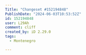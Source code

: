 ```yaml
---
Title: "Changeset #152194848"
PublishDate: "2024-06-03T10:53:52Z"
id: 152194848
user: L29Ah
comment: cliff
created_by: iD 2.29.0
tags:
  - Montenegro

---
```

